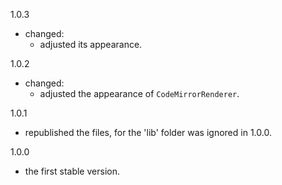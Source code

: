 1.0.3
- changed:
  - adjusted its appearance.

1.0.2
- changed:
  - adjusted the appearance of `CodeMirrorRenderer`.

1.0.1
- republished the files, for the 'lib' folder was ignored in 1.0.0.

1.0.0
- the first stable version.